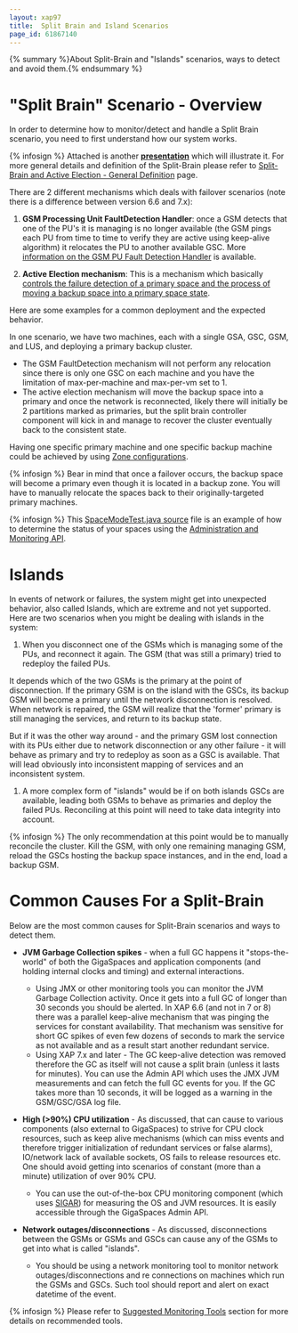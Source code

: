```yaml
---
layout: xap97
title:  Split Brain and Island Scenarios
page_id: 61867140
---
```


{% summary %}About Split-Brain and "Islands" scenarios, ways to detect and avoid them.{% endsummary %}

# "Split Brain" Scenario - Overview

In order to determine how to monitor/detect and handle a Split Brain scenario, you need to first understand how our system works.

{% infosign %} Attached is another [**presentation**](/presentation_files/Service-grid-FDH%20and%20SplitBrain.pdf) which will illustrate it. For more general details and definition of the Split-Brain please refer to [Split-Brain and Active Election - General Definition](./split-brain-and-active-election---general-definition.html) page.

There are 2 different mechanisms which deals with failover scenarios (note there is a difference between version 6.6 and 7.x):

1) **GSM Processing Unit FaultDetection Handler**: once a GSM detects that one of the PU's it is managing is no longer available (the GSM pings each PU from time to time to verify they are active using keep-alive algorithm) it relocates the PU to another available GSC. More
[information on the GSM PU Fault Detection Handler](./configuring-the-processing-unit-sla.html#ConfiguringtheProcessingUnitSLA-MonitoringtheLivenessofProcessingUnitInstances) is available.

2) **Active Election mechanism**:
This is a mechanism which basically [controls the failure detection of a primary space and the process of moving a backup space into a primary space state](./split-brain-and-active-election---general-definition.html).

Here are some examples for a common deployment and the expected behavior.

In one scenario, we have two machines, each with a single GSA, GSC, GSM, and LUS, and deploying a primary backup cluster.

- The GSM FaultDetection mechanism will not perform any relocation since there is only one GSC on each machine and you have the limitation of max-per-machine and max-per-vm set to 1.
- The active election mechanism will move the backup space into a primary and once the network is reconnected, likely there will initially be 2 partitions marked as primaries, but the split brain controller component will kick in and manage to recover the cluster eventually back to the consistent state.

Having one specific primary machine and one specific backup machine could be achieved by using [Zone configurations](./configuring-the-processing-unit-sla.html).

{% infosign %} Bear in mind that once a failover occurs, the backup space will become a primary even though it is located in a backup zone. You will have to manually relocate the spaces back to their originally-targeted primary machines.

{% infosign %} This [SpaceModeTest.java source](/download_files/SpaceModeTest.java) file is an example of how to determine the status of your spaces using the [Administration and Monitoring API](./administration-and-monitoring-api.html).

# Islands

In events of network or failures, the system might get into unexpected behavior, also called Islands, which are extreme and not yet supported. Here are two scenarios when you might be dealing with islands in the system:

1. When you disconnect one of the GSMs which is managing some of the PUs, and reconnect it again. The GSM (that was still a primary) tried to redeploy the failed PUs.

It depends which of the two GSMs is the primary at the point of disconnection. If the primary GSM is on the island with the GSCs, its backup GSM will become a primary until the network disconnection is resolved. When network is repaired, the GSM will realize that the 'former' primary is still managing the services, and return to its backup state.

But if it was the other way around - and the primary GSM lost connection with its PUs either due to network disconnection or any other failure - it will behave as primary and try to redeploy as soon as a GSC is available. That will lead obviously into inconsistent mapping of services and an inconsistent system.

1. A more complex form of "islands" would be if on both islands GSCs are available, leading both GSMs to behave as primaries and deploy the failed PUs. Reconciling at this point will need to take data integrity into account.

{% infosign %} The only recommendation at this point would be to manually reconcile the cluster. Kill the GSM, with only one remaining managing GSM, reload the GSCs hosting the backup space instances, and in the end, load a backup GSM.

# Common Causes For a Split-Brain

Below are the most common causes for Split-Brain scenarios and ways to detect them.

- **JVM Garbage Collection spikes** - when a full GC happens it "stops-the-world" of both the GigaSpaces and application components (and holding internal clocks and timing) and external interactions.
    - Using JMX or other monitoring tools you can monitor the JVM Garbage Collection activity. Once it gets into a full GC of longer than 30 seconds you should be alerted. In XAP 6.6 (and not in 7 or 8) there was a parallel keep-alive mechanism that was pinging the services for constant availability. That mechanism was sensitive for short GC spikes of even few dozens of seconds to mark the service as not available and as a result start another redundant service.
    - Using XAP 7.x and later - The GC keep-alive detection was removed therefore the GC as itself will not cause a split brain (unless it lasts for minutes). You can use the Admin API which uses the JMX JVM measurements and can fetch the full GC events for you. If the GC takes more than 10 seconds, it will be logged as a warning in the GSM/GSC/GSA log file.

- **High (>90%) CPU utilization** - As discussed, that can cause to various components (also external to GigaSpaces) to strive for CPU clock resources, such as keep alive mechanisms (which can miss events and therefore trigger initialization of redundant services or false alarms), IO/network lack of available sockets, OS fails to release resources etc. One should avoid getting into scenarios of constant (more than a minute) utilization of over 90% CPU.
    - You can use the out-of-the-box CPU monitoring component (which uses [SIGAR](http://www.hyperic.com/products/sigar)) for measuring the OS and JVM resources. It is easily accessible through the GigaSpaces Admin API.

- **Network outages/disconnections** - As discussed, disconnections between the GSMs or GSMs and GSCs can cause any of the GSMs to get into what is called "islands".
    - You should be using a network monitoring tool to monitor network outages/disconnections and re connections on machines which run the GSMs and GSCs. Such tool should report and alert on exact datetime of the event.

{% infosign %} Please refer to [Suggested Monitoring Tools](./suggested-monitoring-tools.html) section for more details on recommended tools.
